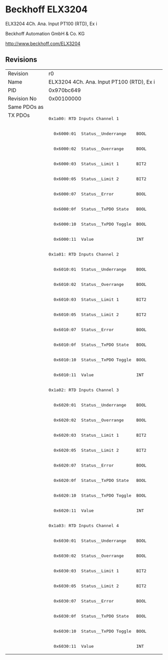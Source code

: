 # Beckhoff ELX3204

ELX3204 4Ch. Ana. Input PT100 (RTD), Ex i

Beckhoff Automation GmbH & Co. KG

http://www.beckhoff.com/ELX3204

## Revisions
<table>
<tr >
<td>Revision</td>
<td>r0</td>
</tr>
<tr >
<td>Name</td>
<td>ELX3204 4Ch. Ana. Input PT100 (RTD), Ex i</td>
</tr>
<tr >
<td>PID</td>
<td>0x970bc649</td>
</tr>
<tr >
<td>Revision No</td>
<td>0x00100000</td>
</tr>
<tr >
<td>Same PDOs as</td>
<td></td>
</tr>
<tr class="txpdo pdosection">
<td rowspan=36 valign=top>TX PDOs</td>
<td><pre>0x1a00: RTD Inputs Channel 1</pre></td>
<td></td>
</tr>
<tr class="txpdo">
<td><pre>  0x6000:01  Status__Underrange    BOOL</pre></td>
</tr>
<tr class="txpdo">
<td><pre>  0x6000:02  Status__Overrange     BOOL</pre></td>
</tr>
<tr class="txpdo">
<td><pre>  0x6000:03  Status__Limit 1       BIT2</pre></td>
</tr>
<tr class="txpdo">
<td><pre>  0x6000:05  Status__Limit 2       BIT2</pre></td>
</tr>
<tr class="txpdo">
<td><pre>  0x6000:07  Status__Error         BOOL</pre></td>
</tr>
<tr class="txpdo">
<td><pre>  0x6000:0f  Status__TxPDO State   BOOL</pre></td>
</tr>
<tr class="txpdo">
<td><pre>  0x6000:10  Status__TxPDO Toggle  BOOL</pre></td>
</tr>
<tr class="txpdo">
<td><pre>  0x6000:11  Value                 INT</pre></td>
</tr>
<tr class="txpdo pdosection">
<td><pre>0x1a01: RTD Inputs Channel 2</pre></td>
</tr>
<tr class="txpdo">
<td><pre>  0x6010:01  Status__Underrange    BOOL</pre></td>
</tr>
<tr class="txpdo">
<td><pre>  0x6010:02  Status__Overrange     BOOL</pre></td>
</tr>
<tr class="txpdo">
<td><pre>  0x6010:03  Status__Limit 1       BIT2</pre></td>
</tr>
<tr class="txpdo">
<td><pre>  0x6010:05  Status__Limit 2       BIT2</pre></td>
</tr>
<tr class="txpdo">
<td><pre>  0x6010:07  Status__Error         BOOL</pre></td>
</tr>
<tr class="txpdo">
<td><pre>  0x6010:0f  Status__TxPDO State   BOOL</pre></td>
</tr>
<tr class="txpdo">
<td><pre>  0x6010:10  Status__TxPDO Toggle  BOOL</pre></td>
</tr>
<tr class="txpdo">
<td><pre>  0x6010:11  Value                 INT</pre></td>
</tr>
<tr class="txpdo pdosection">
<td><pre>0x1a02: RTD Inputs Channel 3</pre></td>
</tr>
<tr class="txpdo">
<td><pre>  0x6020:01  Status__Underrange    BOOL</pre></td>
</tr>
<tr class="txpdo">
<td><pre>  0x6020:02  Status__Overrange     BOOL</pre></td>
</tr>
<tr class="txpdo">
<td><pre>  0x6020:03  Status__Limit 1       BIT2</pre></td>
</tr>
<tr class="txpdo">
<td><pre>  0x6020:05  Status__Limit 2       BIT2</pre></td>
</tr>
<tr class="txpdo">
<td><pre>  0x6020:07  Status__Error         BOOL</pre></td>
</tr>
<tr class="txpdo">
<td><pre>  0x6020:0f  Status__TxPDO State   BOOL</pre></td>
</tr>
<tr class="txpdo">
<td><pre>  0x6020:10  Status__TxPDO Toggle  BOOL</pre></td>
</tr>
<tr class="txpdo">
<td><pre>  0x6020:11  Value                 INT</pre></td>
</tr>
<tr class="txpdo pdosection">
<td><pre>0x1a03: RTD Inputs Channel 4</pre></td>
</tr>
<tr class="txpdo">
<td><pre>  0x6030:01  Status__Underrange    BOOL</pre></td>
</tr>
<tr class="txpdo">
<td><pre>  0x6030:02  Status__Overrange     BOOL</pre></td>
</tr>
<tr class="txpdo">
<td><pre>  0x6030:03  Status__Limit 1       BIT2</pre></td>
</tr>
<tr class="txpdo">
<td><pre>  0x6030:05  Status__Limit 2       BIT2</pre></td>
</tr>
<tr class="txpdo">
<td><pre>  0x6030:07  Status__Error         BOOL</pre></td>
</tr>
<tr class="txpdo">
<td><pre>  0x6030:0f  Status__TxPDO State   BOOL</pre></td>
</tr>
<tr class="txpdo">
<td><pre>  0x6030:10  Status__TxPDO Toggle  BOOL</pre></td>
</tr>
<tr class="txpdo">
<td><pre>  0x6030:11  Value                 INT</pre></td>
</tr>
</table>
